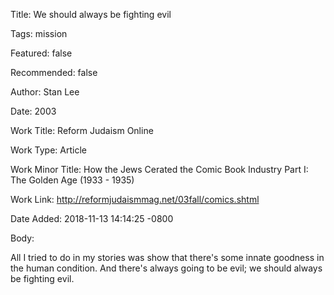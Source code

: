 Title:  We should always be fighting evil

Tags:   mission

Featured: false

Recommended: false

Author: Stan Lee

Date:   2003

Work Title: Reform Judaism Online

Work Type: Article

Work Minor Title: How the Jews Cerated the Comic Book Industry Part I: The Golden Age (1933 - 1935)

Work Link: http://reformjudaismmag.net/03fall/comics.shtml

Date Added: 2018-11-13 14:14:25 -0800

Body: 

All I tried to do in my stories was show that there's some innate goodness in the human condition. And there's always going to be evil; we should always be fighting evil.

